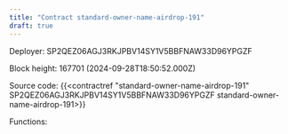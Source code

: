 ```yaml
---
title: "Contract standard-owner-name-airdrop-191"
draft: true
---
```

Deployer: SP2QEZ06AGJ3RKJPBV14SY1V5BBFNAW33D96YPGZF


 



Block height: 167701 (2024-09-28T18:50:52.000Z)

Source code: {{<contractref "standard-owner-name-airdrop-191" SP2QEZ06AGJ3RKJPBV14SY1V5BBFNAW33D96YPGZF standard-owner-name-airdrop-191>}}

Functions:


